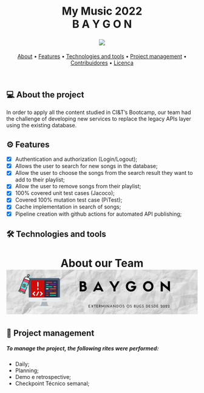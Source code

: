 <h1 align="center">
My Music 2022
   <br>
B A Y G O N
</h1>

<h3 align="center"> 
<img src="https://media.giphy.com/media/lqSDx8SI1916ysr4eq/giphy.gif">
</h3>
<p align="center">
 <a href="#-about-the-project">About</a> •
 <a href="#-features">Features</a> • 
 <a href="#-technologies-and-tools">Technologies and tools</a> • 
 <a href="#-project-management">Project management</a> •
 <a href="#-contribuidores">Contribuidores</a> • 
 <a href="#user-content--licença">Licença</a>
</p>
<br>

## 💻 About the project
In order to apply all the content studied in CI&T’s Bootcamp, our team had the challenge of developing new services to replace the legacy APIs layer using the existing database. 

## :gear: Features
- [X]  Authentication and authorization (Login/Logout);
- [X]  Allows the user to search for new songs in the database;
- [X]  Allow the user to choose the songs from the search result they want to add to their playlist;
- [X]  Allow the user to remove songs from their playlist;
- [X]  100% covered unit test cases (Jacoco);
- [X]  Covered 100% mutation test case (PiTest);
- [X]  Cache implementation in search of songs;
- [X]  Pipeline creation with github actions for automated API publishing;

## :hammer_and_wrench: Technologies and tools

<h1 align="center">
About our Team
 <img alt="Baygon" title="#Baygon" src="./.github/midia/BannerBaygon.png"/>
</h1>

## :handshake: Project management
##### To manage the project, the following rites were performed:
- Daily;
- Planning;
- Demo e retrospective;
- Checkpoint Técnico semanal;
